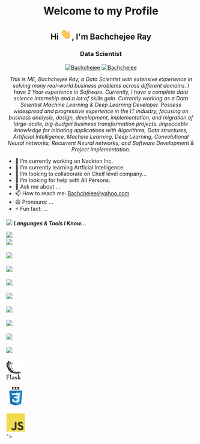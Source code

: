 <h1 align="center"> Welcome to my Profile </h1>
<p align="center">
<h2 align="center">Hi <img src="https://raw.githubusercontent.com/ABSphreak/ABSphreak/master/gifs/Hi.gif" width="30px">, I'm Bachchejee Ray</h2>
<h3 align="center">Data Scientist</h3>
<p align="center">
<a href="https://www.linkedin.com/in/bachchejee-ray-5b3457130/" target="blank"><img align="center" src="https://cdn.jsdelivr.net/npm/simple-icons@3.0.1/icons/linkedin.svg" alt="Bachchejee" height="30" width="40" /></a>
<a href="https://www.facebook.com/bachchejee.ray" target="blank"><img align="center" src="https://cdn.jsdelivr.net/npm/simple-icons@3.0.1/icons/facebook.svg" alt="Bachchejee" height="30" width="40" /></a>
</p>
</p>



<p align="center">
  <em> This is ME, Bachchejee Ray, a Data Scientist with extensive experience in solving many real-world business problems across different domains. I have 2 Year experience in Software. Currently, I have a complete data science internship and a lot of skills gain. Currently working as a Data Scientist Machine Learning & Deep Learning Developer. Possess widespread and progressive experience in the IT industry, focusing on business analysis, design, development, implementation, and migration of large-scale, big-budget business transformation projects. Impeccable knowledge for initiating applications with Algorithms, Data structures, Artificial Intelligence, Machine Learning, Deep Learning, Convolutional Neural networks, Recurrent Neural networks, and Software Development & Project Implementation.
  </em> 

- 🔭 I’m currently working on Nackton Inc.
- 🌱 I’m currently learning Artficial Intelligence.
- 👯 I’m looking to collaborate on Cheif level company...
- 🤔 I’m looking for help with All Persons.
- 💬 Ask me about ...
- 📫 How to reach me: Bachchejee@yahoo.com
- 😄 Pronouns: ...
- ⚡ Fun fact: ...
 

<img src="https://media.giphy.com/media/ObNTw8Uzwy6KQ/giphy.gif" width="30px">&nbsp;***Languages & Tools I Know...***
<p align="left">
  
  <code><img height="50" src="https://github.com/uannabi/-/blob/master/resource/python-icon.svg"></code><code> 
  <img height="50" src="https://github.com/uannabi/-/blob/master/resource/dj.svg"> </code>
  <code> <img height="50" src="https://github.com/uannabi/-/blob/master/resource/jp.svg"> </code>
  <code> <img height="50" src="https://github.com/uannabi/-/blob/master/resource/docker-ar21.svg"> </code>
  <code> <img height="50" src="https://github.com/uannabi/-/blob/master/resource/git.svg"> </code>
  <code> <img height="50" src="https://github.com/uannabi/-/blob/master/resource/linux-ar21.svg"> </code>
  <code> <img height="50" src="https://github.com/uannabi/-/blob/master/resource/other/apache_hadoop-ar21.svg"> </code>
  <code> <img height="50" src="https://github.com/uannabi/-/blob/master/resource/other/mongodb-ar21.svg"> </code>
  <code> <img height="50" src="https://github.com/uannabi/-/blob/master/resource/other/mysql-ar21.svg"> </code>
  <code> <img height="50" src="https://github.com/uannabi/-/blob/master/resource/other/postgresql-ar21.svg"> </code>
  <code> <img height="50" src="https://github.com/Akash-chowrasia/Akash-chowrasia/blob/main/images/flask.svg"> </code>
  <code> <img height="50" src="https://raw.githubusercontent.com/devicons/devicon/master/icons/css3/css3-original-wordmark.svg"> </code>
  <code> <img height="50" src="https://raw.githubusercontent.com/devicons/devicon/master/icons/javascript/javascript-original.svg"> </code>
"> </code>
